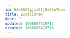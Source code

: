 ```yaml
---
id: 53w5527gjjv2fj0i89w7kco
title: Excalidraw
desc: ''
updated: 1666087419713
created: 1666087419713
---
```

